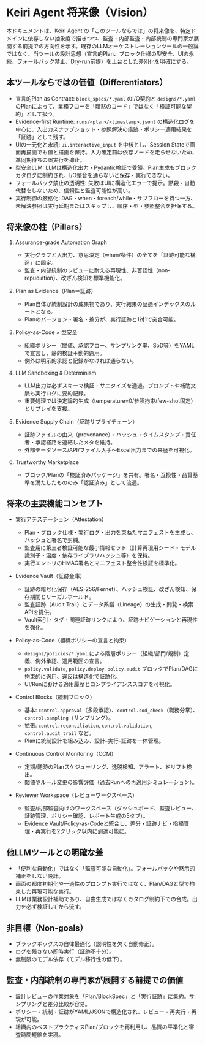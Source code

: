 # Keiri Agent 将来像（Vision）

本ドキュメントは、Keiri Agent の「このツールならでは」の将来像を、特定ドメインに依存しない抽象度で描きつつ、監査・内部監査・内部統制の専門家が展開する前提での方向性を示す。既存のLLMオーケストレーションツールの一般論ではなく、当ツールの設計思想（宣言的Plan、ブロック仕様の型安全、UIの永続、フォールバック禁止、Dry-run前提）を土台とした差別化を明確にする。

## 本ツールならではの価値（Differentiators）

- 宣言的Plan as Contract: `block_specs/*.yaml` のI/O契約と `designs/*.yaml` のPlanによって、業務フローを「暗黙のコード」ではなく「検証可能な契約」として扱う。
- Evidence-first Runtime: `runs/<plan>/<timestamp>.jsonl` の構造化ログを中心に、入出力スナップショット・参照解決の痕跡・ポリシー適用結果を「証跡」として残す。
- UIの一元化と永続: `ui.interactive_input` を中核とし、Session Stateで画面再描画でも値と描画を保持。入力確定前は依存ノードを走らせないため、準同期待ちの誤実行を抑止。
- 型安全LLM: LLMは構造化出力・Pydantic検証で受領。Plan生成もブロックカタログに制約され、I/O整合を通らないと保存・実行できない。
- フォールバック禁止の透明性: 失敗はUIに構造化エラーで提示。黙殺・自動代替をしないため、信頼性と監査可能性が高い。
- 実行制御の厳格化: DAG・when・foreach/while・サブフローを持つ一方、未解決参照は実行延期またはスキップし、順序・型・参照整合を担保する。

## 将来像の柱（Pillars）

1. Assurance-grade Automation Graph
   - 実行グラフと入出力、意思決定（when/条件）の全てを「証跡可能な構造」に固定。
   - 監査・内部統制のレビューに耐える再現性、非否認性（non-repudiation）、改ざん検知を標準機能化。

2. Plan as Evidence（Plan＝証跡）
   - Plan自体が統制設計の成果物であり、実行結果の証憑インデックスのルートとなる。
   - Planのバージョン・署名・差分が、実行証跡と1対1で突合可能。

3. Policy-as-Code × 型安全
   - 組織ポリシー（閾値、承認フロー、サンプリング率、SoD等）をYAMLで宣言し、静的検証＋動的適用。
   - 例外は明示的承認と記録がなければ通らない。

4. LLM Sandboxing & Determinism
   - LLM出力は必ずスキーマ検証・サニタイズを通過。プロンプトや補助文脈も実行ログに要約記録。
   - 重要処理では決定論的生成（temperature=0/参照拘束/few-shot固定）とリプレイを支援。

5. Evidence Supply Chain（証跡サプライチェーン）
   - 証跡ファイルの由来（provenance）・ハッシュ・タイムスタンプ・責任者・承認経路を連結したメタを維持。
   - 外部データソース/API/ファイル入手～Excel出力までの来歴を可視化。

6. Trustworthy Marketplace
   - ブロック/Planの「検証済みパッケージ」を共有。署名・互換性・品質基準を満たしたもののみ「認証済み」として流通。

## 将来の主要機能コンセプト

- 実行アテステーション（Attestation）
  - Plan・ブロック仕様・実行ログ・出力を束ねたマニフェストを生成し、ハッシュと署名で封緘。
  - 監査用に第三者検証可能な最小情報セット（計算再現用シード・モデル識別子・温度・依存ライブラリハッシュ等）を保持。
  - 実行エントリのHMAC署名とマニフェスト整合性検証を標準化。

- Evidence Vault（証跡金庫）
  - 証跡の暗号化保存（AES-256/Fernet）、ハッシュ検証、改ざん検知、保存期間とリーガルホールド。
  - 監査証跡（Audit Trail）とデータ系譜（Lineage）の生成・閲覧・検索APIを提供。
  - Vault索引・タグ・関連証跡リンクにより、証跡ナビゲーションと再現性を強化。

- Policy-as-Code（組織ポリシーの宣言と拘束）
  - `designs/policies/*.yaml` による階層ポリシー（組織/部門/規制）定義、例外承認、適用範囲の宣言。
  - `policy.validate`, `policy.deploy`, `policy.audit` ブロックでPlan/DAGに拘束的に適用、違反は構造化で証跡化。
  - UI/Runにおける適用履歴とコンプライアンススコアを可視化。

- Control Blocks（統制ブロック）
  - 基本: `control.approval`（多段承認）、`control.sod_check`（職務分掌）、`control.sampling`（サンプリング）。
  - 拡張: `control.reconciliation`, `control.validation`, `control.audit_trail` など。
  - Planに統制設計を組み込み、設計–実行–証跡を一体管理。

- Continuous Control Monitoring（CCM）
  - 定期/随時のPlanスケジューリング、逸脱検知、アラート、ドリフト検出。
  - 閾値やルール変更の影響評価（過去Runへの再適用シミュレーション）。

- Reviewer Workspace（レビューワークスペース）
  - 監査/内部監査向けのワークスペース（ダッシュボード、監査レビュー、証跡管理、ポリシー確認、レポート生成の5タブ）。
  - Evidence Vault/Policy-as-Codeと統合し、差分・証跡ナビ・指摘管理・再実行を2クリック以内に到達可能に。

## 他LLMツールとの明確な差

- 「便利な自動化」ではなく「監査可能な自動化」。フォールバックや黙示的補正をしない設計。
- 画面の都度初期化や一過性のプロンプト実行ではなく、Plan/DAGと型で拘束した再現可能な実行。
- LLMは業務設計補助であり、自由生成ではなくカタログ制約下での合成。出力を必ず検証してから流す。

## 非目標（Non-goals）

- ブラックボックスの自律最適化（説明性を欠く自動修正）。
- ログを残さない即時実行（証跡不十分）。
- 無制限のモデル依存（モデル移行性の低下）。

## 監査・内部統制の専門家が展開する前提での価値

- 設計レビューの作業対象を「Plan/BlockSpec」と「実行証跡」に集約。サンプリングと差分比較が容易。
- ポリシー・統制・証跡がYAML/JSONで構造化され、レビュー・再実行・再現が可能。
- 組織内のベストプラクティスPlan/ブロックを再利用し、品質の平準化と審査時間短縮を実現。


